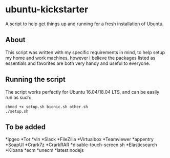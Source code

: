 # ubuntu-kickstarter

A script to help get things up and running for a fresh installation of Ubuntu.

## About

This script was written with my specific requirements in mind, to help setup my home and work machines, however i believe the packages listed as essentials and favorites are both very handy and useful to everyone.

## Running the script

The script works perfectly for Ubuntu 16.04/18.04 LTS, and can be easily run as such:

```
chmod +x setup.sh bionic.sh other.sh
./setup.sh
```

## To be added

*ipgeo
*Tor
*vln
*Slack
*FileZilla
*Virtualbox
*Teamviewer
*appentry
*SoapUI
*Crark7z
*CrarkRAR
*disable-touch-screen.sh
*Elasticsearch
*Kibana
*ecm
*unecm
*latest nodejs
